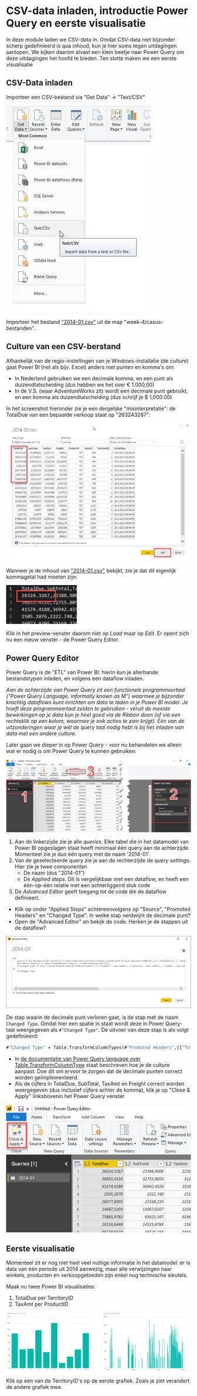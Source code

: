 # CSV-data inladen, introductie Power Query en eerste visualisatie 

In deze module laden we CSV-data in. Omdat CSV-data niet bijzonder scherp gedefinieerd is qua inhoud, kun je hier soms tegen uitdagingen aanlopen. We kijken daarom alvast een klein beetje naar Power Query om deze uitdagingen het hoofd te bieden. Ten slotte maken we een eerste visualisatie

## CSV-Data inladen

Importeer een CSV-bestand via "Get Data" -> "Text/CSV"

![Get data](img/importeer-csv.png)

Importeer het bestand ["2014-01.csv"](casus-bestanden/2014-01.csv) uit de map "week-4/casus-bestanden".

## Culture van een CSV-berstand

Afhankelijk van de regio-instellingen van je Windows-installatie (de _culture_) gaat Power BI (net als bijv. Excel) anders met punten en komma's om:

* In Nederland gebruiken we een decimale komma, en een punt als duizendtalscheiding (dus hebben we het over € 1.000,00)
* In de V.S. (waar AdventureWorks zit) wordt een decimale punt gebruikt, en een komma als duizendtalscheiding (dus schrijf je $ 1,000.00)

In het screenshot hieronder zie je een dergelijke "misinterpretatie": de TotalDue van een bepaalde verkoop staat op "263243267":

![Preview import 2014-01](img/2014-01.png)

Wanneer je de inhoud van ["2014-01.csv"](casus-bestanden/2014-01.csv) bekijkt, zie je dat dit eigenlijk kommagetal had moeten zijn:

![Werkelijke waarde regel 1 2014-01](img/2014-01-csv.png)

Klik in het preview-venster daarom niet op *Load* maar op *Edit*. Er opent zich nu een nieuw venster - de Power Query Editor.

## Power Query Editor

Power Query is de "ETL" van Power BI: hierin kun je allerhande bestandstypen inladen, en volgens een dataflow inladen.

_Aan de achterzijde van Power Query zit een functionele programmeertaal ("Power Query Language, informally known as M") waarmee je bijzonder krachtig dataflows kunt inrichten om data te laden in je Power BI model. *Je hoeft deze programmeertaal zelden te gebruiken* - veruit de meeste bewerkingen op je data kun je heel goed via de Ribbon doen (of via een rechtsklik op een kolom, waarmee je ook acties te zien krijgt). Eén van de uitzonderingen waar je wél de query taal nodig hebt is bij het inladen van data met een andere _culture_._

Later gaan we dieper in op Power Query - voor nu behandelen we alleen wat er nodig is om Power Query te kunnen gebruiken:

![Power Query venster - de basics](img/power-query-venster-basics.png)

1. Aan de linkerzijde zie je alle *queries*. Elke tabel die in het datamodel van Power BI opgeslagen staat heeft minimaal één query aan de achterzijde. Momenteel zie je dus één query met de naam '2014-01'.
2. Van de geselecteerde query zie je aan de rechterzijde de *query settings*. Hier zie je twee componenten
   * De naam (dus "2014-01")
   * De *Applied steps*. Dit is vergelijkbaar met een dataflow, en heeft een één-op-één relatie met een achterliggend stuk code
3. De *Advanced Editor* geeft toegang tot de code die de dataflow definieert.

* Klik op onder "Applied Steps" achtereenvolgens op "Source", "Promoted Headers" en "Changed Type". In welke stap verdwijnt de decimale punt?
* Open de "Advanced Editor" en bekijk de code. Herken je de stappen uit de dataflow?

![Advanced Power Query Editor](img/advanced-editor.png)

De stap waarin de decimale punt verloren gaat, is de stap met de naam `Changed Type`. Omdat hier een spatie in staat wordt deze in Power Query-taal weergegeven als `#"Changed Type"`. De uitvoer van deze stap is als volgt gedefinieerd:

```OCaml
#"Changed Type" = Table.TransformColumnTypes(#"Promoted Headers",{{"TotalDue", type number}, {"SubTotal", type number}, {"TaxAmt", type number}, {"Freight", type number}, {"ProductID", Int64.Type}, {"StoreID", Int64.Type}, {"TerritoryID", Int64.Type}, {"OrderDate", type datetime}})
```

* In [de documentatie van Power Query language over Table.TransformColumnType](https://docs.microsoft.com/en-us/powerquery-m/table-transformcolumntypes) staat beschreven hoe je de culture aanpast. Doe dit om ervoor te zorgen dat de decimale punten correct worden geïmplementeerd.
* Als de cijfers in TotalDue, SubTotal, TaxAmt en Freight correct worden weergegeven (dus inclusief cijfers achter de komma), klik je op "Close & Apply" linksbovenin het Power Query venster

![Close and Apply Power Query venster](img/power-query-close.png)

## Eerste visualisatie

Momenteel zit er nog niet heel veel nuttige informatie in het datamodel: er is data van één periode uit 2014 aanwezig, maar alle verwijzingen naar winkels, producten en verkoopgebieden zijn enkel nog technische sleutels.

Maak nu twee Power BI visualisaties:

1. TotalDue per TerritoryID
2. TaxAmt per ProductID

![Eerste visualisatie](img/pbi-firstviz.png)

Klik op één van de TerritoryID's op de eerste grafiek. Zoals je ziet verandert de andere grafiek mee.


